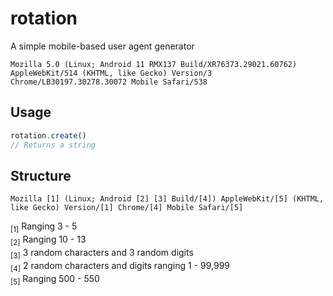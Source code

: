 # rotation
A simple mobile-based user agent generator

```
Mozilla 5.0 (Linux; Android 11 RMX137 Build/XR76373.29021.60762) AppleWebKit/514 (KHTML, like Gecko) Version/3 Chrome/LB30197.30278.30072 Mobile Safari/538
```

## Usage
```js
rotation.create()
// Returns a string
```

## Structure
```
Mozilla [1] (Linux; Android [2] [3] Build/[4]) AppleWebKit/[5] (KHTML, like Gecko) Version/[1] Chrome/[4] Mobile Safari/[5]
```

<sub>[1]</sub> Ranging 3 - 5<br>
<sub>[2]</sub> Ranging 10 - 13<br>
<sub>[3]</sub> 3 random characters and 3 random digits<br>
<sub>[4]</sub> 2 random characters and digits ranging 1 - 99,999<br>
<sub>[5]</sub> Ranging 500 - 550
